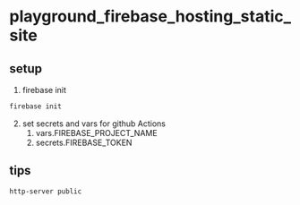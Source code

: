 # playground_firebase_hosting_static_site

## setup

1. firebase init

```bash
firebase init
```

2. set secrets and vars for github Actions
   1. vars.FIREBASE_PROJECT_NAME
   2. secrets.FIREBASE_TOKEN

## tips

```bash
http-server public
```
